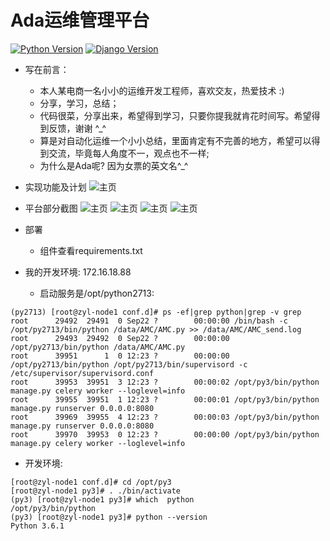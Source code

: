 Ada运维管理平台
===
[![Python Version](https://img.shields.io/badge/Python--3.6-paasing-green.svg)](https://img.shields.io/badge/Python--3.6-paasing-green.svg)
[![Django Version](https://img.shields.io/badge/Django--1.11.0-paasing-green.svg)](https://img.shields.io/badge/Django--1.11.0-paasing-green.svg)
  
    
- 写在前言：
  - 本人某电商一名小小的运维开发工程师，喜欢交友，热爱技术 :)
  - 分享，学习，总结；
  - 代码很菜，分享出来，希望得到学习，只要你提我就肯花时间写。希望得到反馈，谢谢 ^_^
  - 算是对自动化运维一个小小总结，里面肯定有不完善的地方，希望可以得到交流，毕竟每人角度不一，观点也不一样;
  - 为什么是Ada呢? 因为女票的英文名^_^
  
      
- 实现功能及计划
![主页](http://ou529e3sj.bkt.clouddn.com/ada-plan.jpg)  
  
    
- 平台部分截图
![主页](http://ou529e3sj.bkt.clouddn.com/ada-index.jpg)
![主页](http://ou529e3sj.bkt.clouddn.com/ada-resources.pic.jpg)
![主页](http://ou529e3sj.bkt.clouddn.com/ada-code_update.jpg)
![主页](http://ou529e3sj.bkt.clouddn.com/ada-product.pic.jpg)
  
      
- 部署  
  - 组件查看requirements.txt  
    
- 我的开发环境: 172.16.18.88       
  - 启动服务是/opt/python2713:
```
(py2713) [root@zyl-node1 conf.d]# ps -ef|grep python|grep -v grep
root      29492  29491  0 Sep22 ?        00:00:00 /bin/bash -c /opt/py2713/bin/python /data/AMC/AMC.py >> /data/AMC/AMC_send.log
root      29493  29492  0 Sep22 ?        00:00:00 /opt/py2713/bin/python /data/AMC/AMC.py
root      39951      1  0 12:23 ?        00:00:00 /opt/py2713/bin/python /opt/py2713/bin/supervisord -c /etc/supervisor/supervisord.conf
root      39953  39951  3 12:23 ?        00:00:02 /opt/py3/bin/python manage.py celery worker --loglevel=info
root      39955  39951  1 12:23 ?        00:00:01 /opt/py3/bin/python manage.py runserver 0.0.0.0:8080
root      39969  39955  4 12:23 ?        00:00:03 /opt/py3/bin/python manage.py runserver 0.0.0.0:8080
root      39970  39953  0 12:23 ?        00:00:00 /opt/py3/bin/python manage.py celery worker --loglevel=info
```
     
  - 开发环境:  
```
[root@zyl-node1 conf.d]# cd /opt/py3
[root@zyl-node1 py3]# . ./bin/activate
(py3) [root@zyl-node1 py3]# which  python
/opt/py3/bin/python
(py3) [root@zyl-node1 py3]# python --version
Python 3.6.1
```
